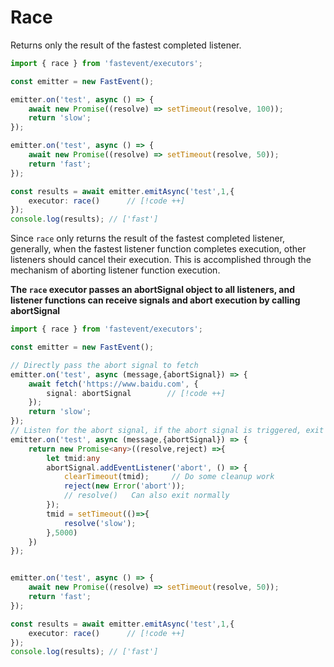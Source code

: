 # Race

Returns only the result of the fastest completed listener.
 
```typescript
import { race } from 'fastevent/executors';

const emitter = new FastEvent();

emitter.on('test', async () => {
    await new Promise((resolve) => setTimeout(resolve, 100));
    return 'slow';
});

emitter.on('test', async () => {
    await new Promise((resolve) => setTimeout(resolve, 50));
    return 'fast';
});

const results = await emitter.emitAsync('test',1,{
    executor: race()      // [!code ++]
});
console.log(results); // ['fast']
```

Since `race` only returns the result of the fastest completed listener, generally, when the fastest listener function completes execution, other listeners should cancel their execution. This is accomplished through the mechanism of aborting listener function execution.

**The `race` executor passes an abortSignal object to all listeners, and listener functions can receive signals and abort execution by calling abortSignal**

```typescript
import { race } from 'fastevent/executors';

const emitter = new FastEvent();

// Directly pass the abort signal to fetch
emitter.on('test', async (message,{abortSignal}) => {
    await fetch('https://www.baidu.com', {
        signal: abortSignal        // [!code ++]
    });
    return 'slow';
});
// Listen for the abort signal, if the abort signal is triggered, exit the listener function
emitter.on('test', async (message,{abortSignal}) => {
    return new Promise<any>((resolve,reject) =>{
        let tmid:any
        abortSignal.addEventListener('abort', () => {
            clearTimeout(tmid);     // Do some cleanup work
            reject(new Error('abort'));
            // resolve()   Can also exit normally
        });
        tmid = setTimeout(()=>{
            resolve('slow');
        },5000)
    })        
});


emitter.on('test', async () => {
    await new Promise((resolve) => setTimeout(resolve, 50));
    return 'fast';
});

const results = await emitter.emitAsync('test',1,{
    executor: race()      // [!code ++]
});
console.log(results); // ['fast']
```